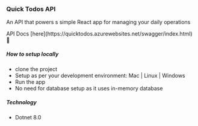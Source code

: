 <h3> Quick Todos API  </h3>
<p> An API that powers s simple React app for managing your daily operations </p>
API Docs [here](https://quicktodos.azurewebsites.net/swagger/index.html) 🚀

<h5> How to setup locally </h5>
 <ul>
 <li> clone the project </li>
 <li> Setup as per your development environment: Mac | Linux | Windows </li>
 <li> Run the app </li>
 <li> No need for database setup as it uses in-memory database</li>
 </ul>

<h5> Technology  </h5>
 <ul>
 <li> Dotnet 8.0 </li>
 </ul>




